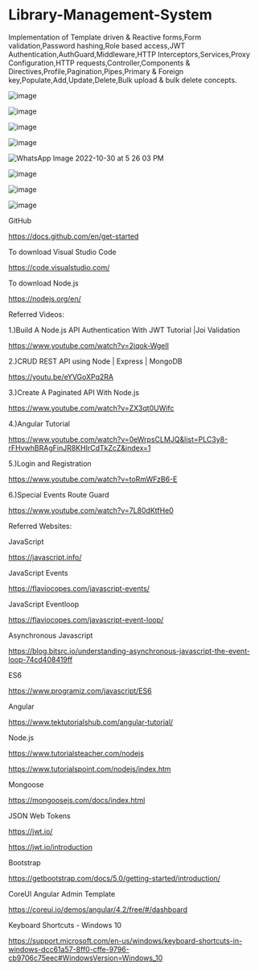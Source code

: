 # Library-Management-System
Implementation of Template driven &amp; Reactive forms,Form validation,Password hashing,Role based access,JWT Authentication,AuthGuard,Middleware,HTTP Interceptors,Services,Proxy Configuration,HTTP requests,Controller,Components &amp; Directives,Profile,Pagination,Pipes,Primary &amp; Foreign key,Populate,Add,Update,Delete,Bulk upload &amp; bulk delete concepts.

![image](https://user-images.githubusercontent.com/66171389/198881453-05c3e5fc-a3fb-4811-ac04-eafded9f7749.png)

![image](https://user-images.githubusercontent.com/66171389/198881397-2a1462af-1d0d-484e-a04f-cf89af9a79eb.png)

![image](https://user-images.githubusercontent.com/66171389/198881370-dbf82c56-fc44-45c9-a913-bcc07db3992a.png)

![image](https://user-images.githubusercontent.com/66171389/198881291-b6955332-4d8c-4e4a-8c3d-d587912a319b.png)

![WhatsApp Image 2022-10-30 at 5 26 03 PM](https://user-images.githubusercontent.com/66171389/198877292-3bbfba81-4667-4109-932e-f15a3c2e3b87.jpeg)

![image](https://user-images.githubusercontent.com/66171389/198881523-33e19b45-6ca8-46b1-be73-2bce2291afd4.png)

![image](https://user-images.githubusercontent.com/66171389/198881265-40cbb84f-f8c4-4799-9cd2-19f332ac3731.png)

![image](https://user-images.githubusercontent.com/66171389/198881497-dc9b5f9b-c225-422a-9fd3-2403dbadaaa8.png)




GitHub

https://docs.github.com/en/get-started


To download Visual Studio Code

https://code.visualstudio.com/


To download Node.js

https://nodejs.org/en/


Referred Videos:

1.)Build A Node.js API Authentication With JWT Tutorial |Joi Validation

https://www.youtube.com/watch?v=2jqok-WgelI


2.)CRUD REST API using Node | Express | MongoDB

https://youtu.be/eYVGoXPq2RA


3.)Create A Paginated API With Node.js

https://www.youtube.com/watch?v=ZX3qt0UWifc


4.)Angular Tutorial

https://www.youtube.com/watch?v=0eWrpsCLMJQ&list=PLC3y8-rFHvwhBRAgFinJR8KHIrCdTkZcZ&index=1


5.)Login and Registration

https://www.youtube.com/watch?v=toRmWFzB6-E


6.)Special Events Route Guard

https://www.youtube.com/watch?v=7L80dKtfHe0


Referred Websites:


JavaScript

https://javascript.info/


JavaScript Events

https://flaviocopes.com/javascript-events/


JavaScript Eventloop

https://flaviocopes.com/javascript-event-loop/


Asynchronous Javascript

https://blog.bitsrc.io/understanding-asynchronous-javascript-the-event-loop-74cd408419ff


ES6

https://www.programiz.com/javascript/ES6


Angular

https://www.tektutorialshub.com/angular-tutorial/


Node.js

https://www.tutorialsteacher.com/nodejs

https://www.tutorialspoint.com/nodejs/index.htm


Mongoose

https://mongoosejs.com/docs/index.html


JSON Web Tokens

https://jwt.io/

https://jwt.io/introduction


Bootstrap

https://getbootstrap.com/docs/5.0/getting-started/introduction/


CoreUI Angular Admin Template

https://coreui.io/demos/angular/4.2/free/#/dashboard


Keyboard Shortcuts - Windows 10

https://support.microsoft.com/en-us/windows/keyboard-shortcuts-in-windows-dcc61a57-8ff0-cffe-9796-cb9706c75eec#WindowsVersion=Windows_10
